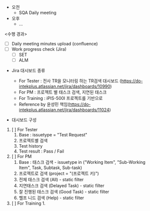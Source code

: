 - 오전
	- SQA Daily meeting
- 오후
	- ...

<수행 경과>
- [ ] Daily meeting minutes upload (confluence)
- [ ] Work progress check (Jira)
	- [ ] SET
	- [ ] ALM

- Jira 대시보드 종류
	- For Tester : 전사 TR을 모니터링 하는 TR검색 대시보드 (https://do-intekplus.atlassian.net/jira/dashboards/10990)
	- For PM : 프로젝트 별 태스크 검색, 지연된 태스크
	- For Training : iPIS-500I 프로젝트를 기반으로 
	- Reference by 윤성민 책임(https://do-intekplus.atlassian.net/jira/dashboards/11024)

- 대시보드 구성
1. [ ] For Tester
	1. Base : issuetype = "Test Request"
	2. 프로젝트별 검색
	3. Test history
	4. Test result : Pass / Fail
2. [ ] For PM
	1. Base : 태스크 검색 - issuetype in ("Working Item", "Sub-Working Item", Task, Subtask, Sub-task)
	2. 프로젝트로 검색 (project = "(프로젝트 키)")
	3. 전체 태스크 검색 (All) - static filter
	4. 지연태스크 검색 (Delayed Task) - static filter
	5. 잘 진행된 태스크 검색 (Good Task) - static filter
	6. 헬프 니드 검색 (Help) - static filter
3. [ ] For Training
	1. 